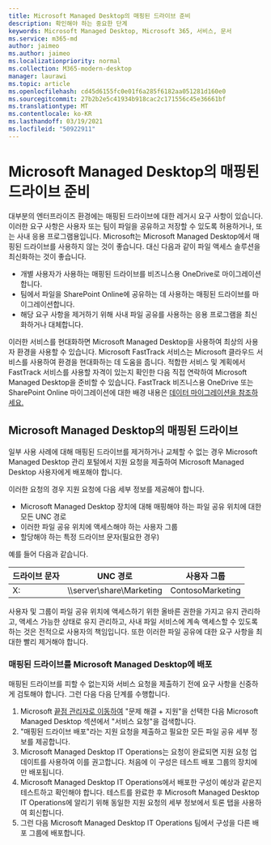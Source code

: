 ```yaml
---
title: Microsoft Managed Desktop의 매핑된 드라이브 준비
description: 확인해야 하는 중요한 단계
keywords: Microsoft Managed Desktop, Microsoft 365, 서비스, 문서
ms.service: m365-md
author: jaimeo
ms.author: jaimeo
ms.localizationpriority: normal
ms.collection: M365-modern-desktop
manager: laurawi
ms.topic: article
ms.openlocfilehash: cd45d6155fc0e01f6a285f6182aa051281d160e0
ms.sourcegitcommit: 27b2b2e5c41934b918cac2c171556c45e36661bf
ms.translationtype: MT
ms.contentlocale: ko-KR
ms.lasthandoff: 03/19/2021
ms.locfileid: "50922911"
---
```

#  <a name="prepare-mapped-drives-for-microsoft-managed-desktop"></a>Microsoft Managed Desktop의 매핑된 드라이브 준비

대부분의 엔터프라이즈 환경에는 매핑된 드라이브에 대한 레거시 요구 사항이 있습니다. 이러한 요구 사항은 사용자 또는 팀이 파일을 공유하고 저장할 수 있도록 허용하거나, 또는 사내 응용 프로그램용입니다. Microsoft는 Microsoft Managed Desktop에서 매핑된 드라이브를 사용하지 않는 것이 좋습니다. 대신 다음과 같이 파일 액세스 솔루션을 최신화하는 것이 좋습니다.
  
- 개별 사용자가 사용하는 매핑된 드라이브를 비즈니스용 OneDrive로 마이그레이션합니다. 
- 팀에서 파일을 SharePoint Online에 공유하는 데 사용하는 매핑된 드라이브를 마이그레이션합니다. 
- 해당 요구 사항을 제거하기 위해 사내 파일 공유를 사용하는 응용 프로그램을 최신화하거나 대체합니다.
  
이러한 서비스를 현대화하면 Microsoft Managed Desktop을 사용하여 최상의 사용자 환경을 사용할 수 있습니다. Microsoft FastTrack 서비스는 Microsoft 클라우드 서비스를 사용하여 환경을 현대화하는 데 도움을 줍니다. 적합한 서비스 및 계획에서 FastTrack 서비스를 [](/fasttrack/m365-eligible-services-and-plans) 사용할 자격이 있는지 확인한 다음 직접 연락하여 Microsoft Managed Desktop을 준비할 수 있습니다. FastTrack 비즈니스용 OneDrive 또는 SharePoint Online 마이그레이션에 대한 배경 내용은 [데이터 마이그레이션을 참조하세요.](/fasttrack/o365-data-migration)

## <a name="mapped-drives-on-microsoft-managed-desktop"></a>Microsoft Managed Desktop의 매핑된 드라이브
 
일부 사용 사례에 대해 매핑된 드라이브를 제거하거나 교체할 수 없는 경우 Microsoft Managed Desktop 관리 포털에서 지원 요청을 제출하여 Microsoft Managed Desktop 사용자에게 배포해야 합니다.
    
이러한 요청의 경우 지원 요청에 다음 세부 정보를 제공해야 합니다. 

- Microsoft Managed Desktop 장치에 대해 매핑해야 하는 파일 공유 위치에 대한 모든 UNC 경로 
- 이러한 파일 공유 위치에 액세스해야 하는 사용자 그룹 
- 할당해야 하는 특정 드라이브 문자(필요한 경우)

예를 들어 다음과 같습니다.

| 드라이브 문자 | UNC 경로 | 사용자 그룹 |
|--------------|----------|------------|
| X:  | \\\server\share\Marketing | ContosoMarketing |

사용자 및 그룹이 파일 공유 위치에 액세스하기 위한 올바른 권한을 가지고 유지 관리하고, 액세스 가능한 상태로 유지 관리하고, 사내 파일 서비스에 계속 액세스할 수 있도록 하는 것은 전적으로 사용자의 책임입니다. 또한 이러한 파일 공유에 대한 요구 사항을 최대한 빨리 제거해야 합니다.

### <a name="to-have-mapped-drives-deployed-in-microsoft-managed-desktop"></a>매핑된 드라이브를 Microsoft Managed Desktop에 배포
 
매핑된 드라이브를 피할 수 없는지와 서비스 요청을 제출하기 전에 요구 사항을 신중하게 검토해야 합니다. 그런 다음 다음 단계를 수행합니다.

1. Microsoft [끝점 관리자로 이동하여](https://endpoint.microsoft.com/) "문제 해결 + 지원"을 선택한 다음 Microsoft Managed Desktop 섹션에서 "서비스 요청"을 검색합니다.  
2. "매핑된 드라이브 배포"라는 지원 요청을 제출하고 필요한 모든 파일 공유 세부 정보를 제공합니다.  
3. Microsoft Managed Desktop IT Operations는 요청이 완료되면 지원 요청 업데이트를 사용하여 이를 권고합니다. 처음에 이 구성은 테스트 배포 그룹의 장치에만 배포됩니다.  
4. Microsoft Managed Desktop IT Operations에서 배포한 구성이 예상과 같은지 테스트하고 확인해야 합니다. 테스트를 완료한 후 Microsoft Managed Desktop IT Operations에 알리기 위해 동일한 지원 요청의 세부 정보에서 토론 탭을 사용하여 회신합니다.  
5. 그런 다음 Microsoft Managed Desktop IT Operations 팀에서 구성을 다른 배포 그룹에 배포합니다.